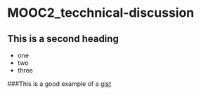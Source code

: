# MOOC2_tecchnical-discussion

## This is a second heading

* one
* two
* three

###This is a good example of a [gist](https://gist.github.com/KaiSiang99/b811bcb2607a04af23128d6ec01ba164)
